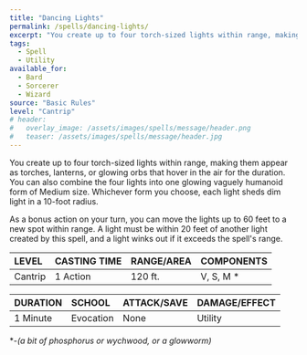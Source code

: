 ```yaml
---
title: "Dancing Lights"
permalink: /spells/dancing-lights/
excerpt: "You create up to four torch-sized lights within range, making them appear as torches, lanterns, or glowing orbs that hover in the air for the duration."
tags:
  - Spell
  - Utility
available_for:
  - Bard
  - Sorcerer
  - Wizard
source: "Basic Rules"
level: "Cantrip"
# header:
#   overlay_image: /assets/images/spells/message/header.png
#   teaser: /assets/images/spells/message/header.jpg
---
```


You create up to four torch-sized lights within range, making them appear as torches, lanterns, or glowing orbs that hover in the air for the duration. You can also combine the four lights into one glowing vaguely humanoid form of Medium size. Whichever form you choose, each light sheds dim light in a 10-foot radius.

As a bonus action on your turn, you can move the lights up to 60 feet to a new spot within range. A light must be within 20 feet of another light created by this spell, and a light winks out if it exceeds the spell's range.

| LEVEL          | CASTING TIME   | RANGE/AREA     | COMPONENTS     |
| :------------- | :------------- | :------------- | :------------- |
| Cantrip        | 1 Action       | 120 ft.        | V, S, M *      |

| DURATION       | SCHOOL         | ATTACK/SAVE    | DAMAGE/EFFECT  |
| :------------- | :------------- | :------------- | :------------- |
| <i class="fa-solid fa-copyright"></i> 1 Minute       | Evocation      | None           | Utility        |

\*-*(a bit of phosphorus or wychwood, or a glowworm)*

